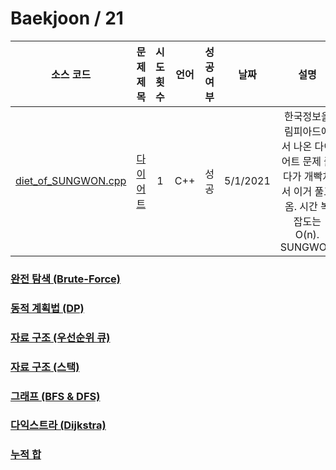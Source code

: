 # Baekjoon / 21
|소스 코드|문제 제목|시도 횟수|언어|성공 여부|날짜|설명|
|:---:|:---:|:---:|:---:|:---:|:---:|:---:|
|[diet_of_SUNGWON.cpp](../21/diet_of_SUNGWON.cpp)|[다이어트](http://boj.kr/1484)|1|C++|성공|5/1/2021|한국정보올림피아드에서 나온 다이어트 문제 풀다가 개빡쳐서 이거 풀고 옴. 시간 복잡도는 O(n). SUNGWON|

### [완전 탐색 (Brute-Force)](../../../../tree/main/Baekjoon/21/Brute-Force)
### [동적 계획법 (DP)](../../../../tree/main/Baekjoon/21/DP)
### [자료 구조 (우선순위 큐)](../../../../tree/main/Baekjoon/21/Data%20Structure/Priority%20Queue)
### [자료 구조 (스택)](../../../../tree/main/Baekjoon/21/Data%20Structure/Stack)
### [그래프 (BFS & DFS)](../../../../tree/main/Baekjoon/21/Graph)
### [다익스트라 (Dijkstra)](../../../../tree/main/Baekjoon/21/Graph/Dijkstra)
### [누적 합](../../../../tree/main/Baekjoon/21/Prefix%20Sum)